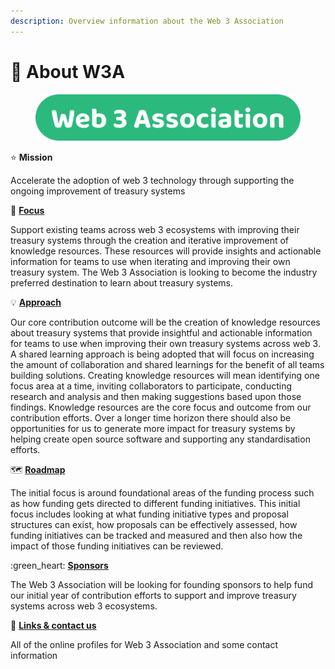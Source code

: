 ```yaml
---
description: Overview information about the Web 3 Association
---
```


# 👋 About W3A

<figure><img src=".gitbook/assets/w3association-title.png" alt=""><figcaption></figcaption></figure>

⭐ **Mission**

Accelerate the adoption of web 3 technology through supporting the ongoing improvement of treasury systems



🎯 [**Focus**](focus.md)

Support existing teams across web 3 ecosystems with improving their treasury systems through the creation and iterative improvement of knowledge resources. These resources will provide insights and actionable information for teams to use when iterating and improving their own treasury system. The Web 3 Association is looking to become the industry preferred destination to learn about treasury systems.



💡 [**Approach**](approach/)

Our core contribution outcome will be the creation of knowledge resources about treasury systems that provide insightful and actionable information for teams to use when improving their own treasury systems across web 3. A shared learning approach is being adopted that will focus on increasing the amount of collaboration and shared learnings for the benefit of all teams building solutions. Creating knowledge resources will mean identifying one focus area at a time, inviting collaborators to participate, conducting research and analysis and then making suggestions based upon those findings. Knowledge resources are the core focus and outcome from our contribution efforts. Over a longer time horizon there should also be opportunities for us to generate more impact for treasury systems by helping create open source software and supporting any standardisation efforts.



🗺️ [**Roadmap**](roadmap.md)

The initial focus is around foundational areas of the funding process such as how funding gets directed to different funding initiatives. This initial focus includes looking at what funding initiative types and proposal structures can exist, how proposals can be effectively assessed, how funding initiatives can be tracked and measured and then also how the impact of those funding initiatives can be reviewed.



:green\_heart: [**Sponsors**](sponsor-a-contributor/)

The Web 3 Association will be looking for founding sponsors to help fund our initial year of contribution efforts to support and improve treasury systems across web 3 ecosystems.



💬 [**Links & contact us**](links-and-contact-us.md)

All of the online profiles for Web 3 Association and some contact information
